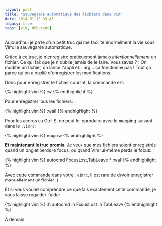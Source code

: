 ```yaml
---
layout: post
title: "Sauvegarde automatique des fichiers dans Vim"
date: 2014-01-18 09:45
legacy: true
tags: [vim, débutant]
---
```




Aujourd'hui je parle d'un petit truc qui me facilite
énormément la vie sous Vim: la sauvegarde automatique.

<!-- more -->

Grâce à ce truc, je n'enregistre pratiquement jamais
*intentionnellement* un fichier. Ce qui fait que je
n'oublie jamais de le faire. Vous savez ? : On modifie
un fichier, on lance l'appli et… arg… ça fonctionne pas !
Tout ça parce qu'on a oublié d'enregistrer les
modifications.

Donc pour enregistrer le fichier courant, la commande est:

{% highlight vim %}
:w
{% endhighlight %}

Pour enregistrer tous les fichiers:

{% highlight vim %}
:wall
{% endhighlight %}

Pour les accros du Ctrl-S, on peut le reproduire avec le mapping
suivant dans le `.vimrc`:

{% highlight vim %}
map <C-s> :w<Enter>
{% endhighlight %}

**Et maintenant le truc promis**. Je veux que mes fichiers soient enregistrés
quand un onglet perds le focus, ou quand Vim lui-même perds le focus:

{% highlight vim %}
autocmd FocusLost,TabLeave * :wall
{% endhighlight %}

Avec cette commande dans votre `.vimrc`, il est rare de devoir
enregistrer manuellement un fichier ;)

Et si vous voulez comprendre ce que fais exactement cette commande, je
vous laisse regarder l'aide:

{% highlight vim %}
:h autocmd
:h FocusLost
:h TabLeave
{% endhighlight %}



À demain.


